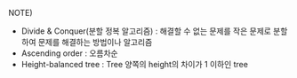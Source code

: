 NOTE)
- Divide & Conquer(분할 정복 알고리즘) :  해결할 수 없는 문제를 작은 문제로 분할하여 문제를 해결하는 방법이나 알고리즘
- Ascending order : 오름차순
- Height-balanced tree : Tree 양쪽의 height의 차이가 1 이하인 tree